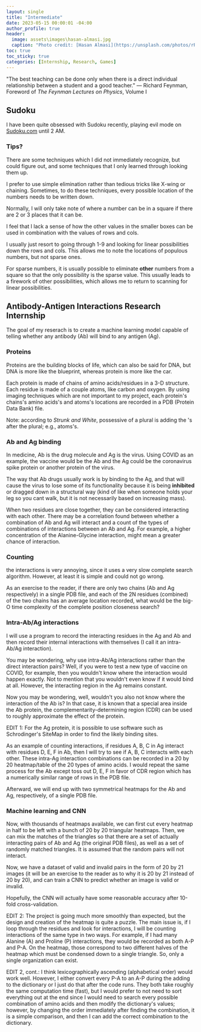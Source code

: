 ```yaml
---
layout: single
title: "Intermediate"
date: 2023-05-15 00:00:01 -04:00
author_profile: true
header: 
  image: assets\images\hasan-almasi.jpg
  caption: "Photo credit: [Hasan Almasi](https://unsplash.com/photos/rRTtg-jTQ_s)" 
toc: true
toc_sticky: true
categories: [Internship, Research, Games]
---
```


"The best teaching can be done only when there is a direct individual relationship between a student and a good teacher." — Richard Feynman, Foreword of *The Feynman Lectures on Physics*, Volume I

## Sudoku
I have been quite obsessed with Sudoku recently, playing evil mode on [Sudoku.com](https://sudoku.com) until 2 AM. 

### Tips?
There are some techniques which I did not immediately recognize, but could figure out, and some techniques that I only learned through looking them up. 

I prefer to use simple elimination rather than tedious tricks like X-wing or chaining. Sometimes, to do these techniques, every possible location of the numbers needs to be written down. 

Normally, I will only take note of where a number can be in a square if there are 2 or 3 places that it can be. 

I feel that I lack a sense of how the other values in the smaller boxes can be used in combination with the values of rows and cols. 

I usually just resort to going through 1-9 and looking for linear possibilities down the rows and cols. This allows me to note the locations of populous numbers, but not sparse ones. 

For sparse numbers, it is usually possible to eliminate **other** numbers from a square so that the only possibility is the sparse value. This usually leads to a firework of other possibilities, which allows me to return to scanning for linear possibilities. 

## Antibody-Antigen Interactions Research Internship
The goal of my reserach is to create a machine learning model capable of telling whether any antibody (Ab) will bind to any antigen (Ag). 

### Proteins
Proteins are the building blocks of life, which can also be said for DNA, but DNA is more like the blueprint, whereas protein is more like the car. 

Each protein is made of chains of amino acids/residues in a 3-D structure. Each residue is made of a couple atoms, like carbon and oxygen. By using imaging techniques which are not important to my project, each protein's chains's amino acids's and atoms's locations are recorded in a PDB (Protein Data Bank) file. 

Note: according to *Strunk and White*, possessive of a plural is adding the 's after the plural; e.g., atoms's.

### Ab and Ag binding
In medicine, Ab is the drug molecule and Ag is the virus. Using COVID as an example, the vaccine would be the Ab and the Ag could be the coronavirus spike protein or another protein of the virus. 

The way that Ab drugs usually work is by binding to the Ag, and that will cause the virus to lose some of its functionality because it is being **inhibited** or dragged down in a structural way (kind of like when someone holds your leg so you cant walk, but it is not necessarily based on increasing mass). 

When two residues are close together, they can be considered interacting with each other. There may be a correlation found between whether a combination of Ab and Ag will interact and a count of the types of combinations of interactions between an Ab and Ag. For example, a higher concentration of the Alanine-Glycine interaction, might mean a greater chance of interaction.

### Counting
the interactions is very annoying, since it uses a very slow complete search algorithm. However, at least it is simple and could not go wrong. 

As an exercise to the reader, if there are only two chains (Ab and Ag respectively) in a single PDB file, and each of the 2N residues (combined) of the two chains has an average location recorded, what would be the big-O time complexity of the complete position closeness search?

### Intra-Ab/Ag interactions
I will use a program to record the interacting residues in the Ag and Ab and then record their internal interactions with themselves (I call it an intra-Ab/Ag interaction). 

You may be wondering, why use intra-Ab/Ag interactions rather than the direct interaction pairs? Well, if you were to test a new type of vaccine on COVID, for example, then you wouldn't know where the interaction would happen exactly. Not to mention that you wouldn't even know if it would bind at all. However, the interacting region in the Ag remains constant.

Now you may be wondering, well, wouldn't you also not know where the interaction of the Ab is? In that case, it is known that a special area inside the Ab protein, the complementarity-determining region (CDR) can be used to roughly approximate the effect of the protein. 

EDIT 1: For the Ag protein, it is possible to use software such as Schrodinger's SiteMap in order to find the likely binding sites.  

As an example of counting interactions, if residues A, B, C in Ag interact with residues D, E, F in Ab, then I will try to see if A, B, C interacts with each other. These intra-Ag interaction combinations can be recorded in a 20 by 20 heatmap/table of the 20 types of amino acids. I would repeat the same process for the Ab except toss out D, E, F in favor of CDR region which has a numerically similar range of rows in the PDB file. 

Afterward, we will end up with two symmetrical heatmaps for the Ab and Ag, respectively, of a single PDB file. 

### Machine learning and CNN
Now, with thousands of heatmaps available, we can first cut every heatmap in half to be left with a bunch of 20 by 20 triangular heatmaps. Then, we can mix the matches of the triangles so that there are a set of actually interacting pairs of Ab and Ag (the original PDB files), as well as a set of randomly matched triangles. It is assumed that the random pairs will not interact.

Now, we have a dataset of valid and invalid pairs in the form of 20 by 21 images (it will be an exercise to the reader as to why it is 20 by 21 instead of 20 by 20), and can train a CNN to predict whether an image is valid or invalid. 

Hopefully, the CNN will actually have some reasonable accuracy after 10-fold cross-validation. 

EDIT 2: The project is going much more smoothly than expected, but the design and creation of the heatmap is quite a puzzle. The main issue is, if I loop through the residues and look for interactions, I will be counting interactions of the same type in two ways. For example, if I had many Alanine (A) and Proline (P) interactions, they would be recorded as both A-P and P-A. On the heatmap, those correspond to two different halves of the heatmap which must be condensed down to a single triangle. So, only a single organization can exist.

EDIT 2, cont.: I think lexicographically ascending (alphabetical order) would work well. However, I either convert every P-A to an A-P during the adding to the dictionary or I just do that after the code runs. They both take roughly the same computation time (fast), but I would prefer to not need to sort everything out at the end since I would need to search every possible combination of amino acids and then modify the dictionary's values; however, by changing the order immediately after finding the combination, it is a simple comparison, and then I can add the correct combination to the dictionary. 